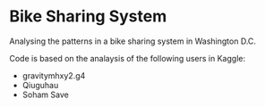 # Bike Sharing System

Analysing the patterns in a bike sharing system in Washington D.C.

Code is based on the analaysis of the following users in Kaggle:
  * gravitymhxy2.g4
  * Qiuguhau
  * Soham Save
